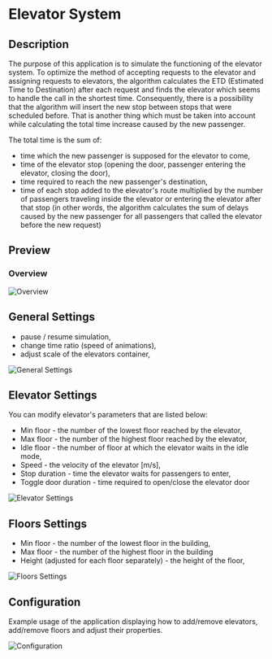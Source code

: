 # Elevator System

## Description
The purpose of this application is to simulate the functioning of the elevator system. To optimize the method of accepting requests to the elevator and assigning requests to elevators, the algorithm calculates the ETD (Estimated Time to Destination) after each request and finds the elevator which seems to handle the call in the shortest time. Consequently, there is a possibility that the algorithm will insert the new stop between stops that were scheduled before. That is another thing which must be taken into account while calculating the total time increase caused by the new passenger.

The total time is the sum of:
- time which the new passenger is supposed for the elevator to come,
- time of the elevator stop (opening the door, passenger entering the elevator, closing the door),
- time required to reach the new passenger's destination,
- time of each stop added to the elevator's route multiplied by the number of passengers traveling inside the elevator or entering the elevator after that stop (in other words, the algorithm calculates the sum of delays caused by the new passenger for all passengers that called the elevator before the new request)

## Preview
### Overview
![Overview](/docs/overview.gif)

## General Settings
- pause / resume simulation,
- change time ratio (speed of animations),
- adjust scale of the elevators container,

![General Settings](/docs/settings.gif)

## Elevator Settings
You can modify elevator's parameters that are listed below:
- Min floor - the number of the lowest floor reached by the elevator,
- Max floor - the number of the highest floor reached by the elevator,
- Idle floor - the number of floor at which the elevator waits in the idle mode,
- Speed - the velocity of the elevator [m/s],
- Stop duration - time the elevator waits for passengers to enter,
- Toggle door duration - time required to open/close the elevator door

![Elevator Settings](/docs/elevator-settings.gif)

## Floors Settings
- Min floor - the number of the lowest floor in the building,
- Max floor - the number of the highest floor in the building
- Height (adjusted for each floor separately) - the height of the floor,

![Floors Settings](/docs/floors-settings.gif)

## Configuration
Example usage of the application displaying how to add/remove elevators, add/remove floors and adjust their properties.

![Configuration](/docs/configuration.gif)
